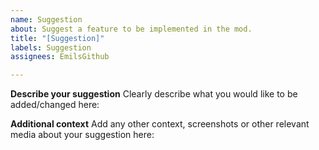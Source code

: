```yaml
---
name: Suggestion
about: Suggest a feature to be implemented in the mod.
title: "[Suggestion]"
labels: Suggestion
assignees: EmilsGithub

---
```


**Describe your suggestion**
Clearly describe what you would like to be added/changed here:

**Additional context**
Add any other context, screenshots or other relevant media about your suggestion here:
